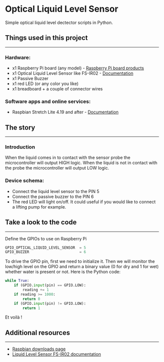# Optical Liquid Level Sensor

Simple optical liquid level dectector scripts in Python.

## Things used in this project

* * *

### Hardware:

- x1 Raspberry Pi board (any model) - [Raspberry Pi board products](https://www.raspberrypi.org/products/)
- x1 Optical Liquid Level Sensor like FS-IR02 - [Documentation](https://www.dfrobot.com/wiki/index.php/Liquid_Level_Sensor-FS-IR02_SKU:_SEN0205)
- x1 Passive Buzzer
- x1 red LED  (or any color you like)
- x1 breadboard + a couple of connector wires

### Software apps and online services:

- Raspbian Stretch Lite 4.19 and after - [Documentation](https://www.raspberrypi.org/downloads/raspbian/)

## The story

* * *

### Introduction

When the liquid comes in to contact with the sensor probe the microcontroller will output HIGH logic. When the liquid is not in contact with the probe the microcontroller will output LOW logic.

### Device schema:

- Connect the liquid level sensor to the PIN 5
- Connect the passive buzzer to the PIN 6
- The red LED will light on/off. It could useful if you would like to connect a lifting pump for example.

## Take a look to the code

* * *

Define the GPIOs to use on Raspberry Pi
```python
GPIO_OPTICAL_LIQUID_LEVEL_SENSOR  = 5
GPIO_BUZZER                       = 6
```

To drive the GPIO pin, first we need to initialize it.
Then we will monitor the low/high level on the GPIO and return a binary value (0 for dry and 1 for wet) whether water is present or not.
Here is the Python code:

```python
while True:
    if (GPIO.input(pin) == GPIO.LOW):
        reading += 1
    if reading >= 1000:
        return 0
    if (GPIO.input(pin) != GPIO.LOW):
        return 1
```

Et voilà !

## Additional resources

* * *

- [Raspbian downloads page](https://www.raspberrypi.org/downloads/raspbian/)
- [Liquid Level Sensor FS-IR02 documentation](https://www.dfrobot.com/wiki/index.php/Liquid_Level_Sensor-FS-IR02_SKU:_SEN0205)
